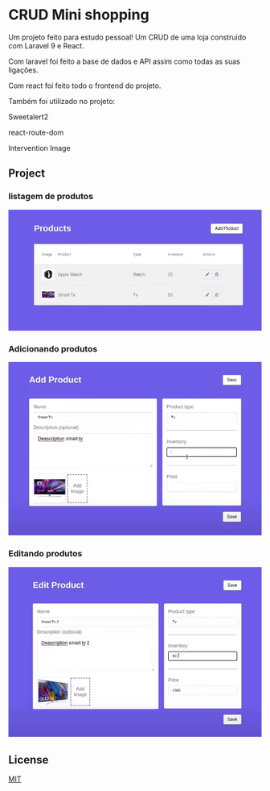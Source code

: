# CRUD Mini shopping

Um projeto feito para estudo pessoal! Um CRUD de uma loja construido com Laravel 9 e React. 

Com laravel foi feito a base de dados e API assim como todas as suas ligações. 

Com react foi feito todo o frontend do projeto.

Também foi utilizado no projeto:

Sweetalert2

react-route-dom

Intervention Image

## Project

### listagem de produtos

![List Product](./img/list_product.png)

### Adicionando produtos

![Add Product](./img/add_product.png)

### Editando produtos

![Edit Product](./img/edit_product.png)


## License

[MIT](https://choosealicense.com/licenses/mit/)

